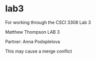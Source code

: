 lab3
====

For working through the CSCI 3308 Lab 3

Matthew Thompson
LAB 3

Partner: Anna Podoplelova


This may cause a merge conflict
